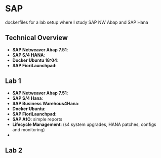 # SAP
dockerfiles for a lab setup where I study SAP NW Abap and SAP Hana

## Technical Overview

- **SAP Netweaver Abap 7.51**:
- **SAP S/4 HANA**:
- **Docker Ubuntu 18:04**:
- **SAP FioriLaunchpad**:


## Lab 1 
- **SAP Netweaver Abap 7.51**:
- **SAP S/4 Hana**:
- **SAP Business Warehous4Hana**:
- **Docker Ubuntu**:
- **SAP FioriLaunchpad**:
- **SAP AfO**: simple reports
- **Lifecycle Management**: (s4 system upgrades, HANA patches, configs and monitoring)
- 
 
## Lab 2
